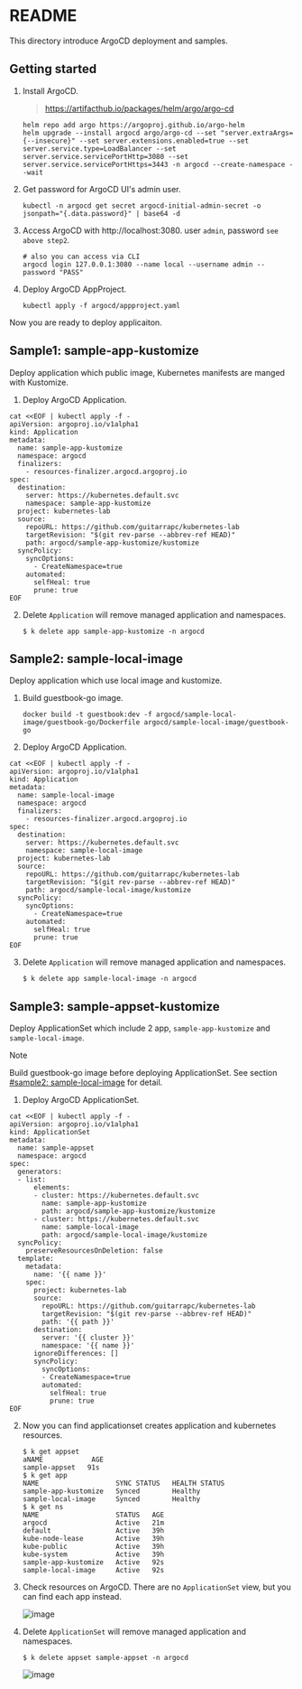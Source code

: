 # README

This directory introduce ArgoCD deployment and samples.

## Getting started

1. Install ArgoCD.

    > https://artifacthub.io/packages/helm/argo/argo-cd

    ```shell
    helm repo add argo https://argoproj.github.io/argo-helm
    helm upgrade --install argocd argo/argo-cd --set "server.extraArgs={--insecure}" --set server.extensions.enabled=true --set server.service.type=LoadBalancer --set server.service.servicePortHttp=3080 --set server.service.servicePortHttps=3443 -n argocd --create-namespace --wait
    ```

2. Get password for ArgoCD UI's admin user.

    ```shell
    kubectl -n argocd get secret argocd-initial-admin-secret -o jsonpath="{.data.password}" | base64 -d
    ```

3. Access ArgoCD with http://localhost:3080. user `admin`, password `see above step2`.

    ```shell
    # also you can access via CLI
    argocd login 127.0.0.1:3080 --name local --username admin --password "PASS"
    ```

4. Deploy ArgoCD AppProject.

    ```shell
    kubectl apply -f argocd/appproject.yaml
    ```

Now you are ready to deploy applicaiton.

## Sample1: sample-app-kustomize

Deploy application which public image, Kubernetes manifests are manged with Kustomize.

1. Deploy ArgoCD Application.

```shell
cat <<EOF | kubectl apply -f -
apiVersion: argoproj.io/v1alpha1
kind: Application
metadata:
  name: sample-app-kustomize
  namespace: argocd
  finalizers:
    - resources-finalizer.argocd.argoproj.io
spec:
  destination:
    server: https://kubernetes.default.svc
    namespace: sample-app-kustomize
  project: kubernetes-lab
  source:
    repoURL: https://github.com/guitarrapc/kubernetes-lab
    targetRevision: "$(git rev-parse --abbrev-ref HEAD)"
    path: argocd/sample-app-kustomize/kustomize
  syncPolicy:
    syncOptions:
      - CreateNamespace=true
    automated:
      selfHeal: true
      prune: true
EOF
```

2. Delete `Application` will remove managed application and namespaces.

    ```shell
    $ k delete app sample-app-kustomize -n argocd
    ```

## Sample2: sample-local-image

Deploy application which use local image and kustomize.

1. Build guestbook-go image.

    ```shellell
    docker build -t guestbook:dev -f argocd/sample-local-image/guestbook-go/Dockerfile argocd/sample-local-image/guestbook-go
    ```

2. Deploy ArgoCD Application.

```shell
cat <<EOF | kubectl apply -f -
apiVersion: argoproj.io/v1alpha1
kind: Application
metadata:
  name: sample-local-image
  namespace: argocd
  finalizers:
    - resources-finalizer.argocd.argoproj.io
spec:
  destination:
    server: https://kubernetes.default.svc
    namespace: sample-local-image
  project: kubernetes-lab
  source:
    repoURL: https://github.com/guitarrapc/kubernetes-lab
    targetRevision: "$(git rev-parse --abbrev-ref HEAD)"
    path: argocd/sample-local-image/kustomize
  syncPolicy:
    syncOptions:
      - CreateNamespace=true
    automated:
      selfHeal: true
      prune: true
EOF
```

3. Delete `Application` will remove managed application and namespaces.

    ```shell
    $ k delete app sample-local-image -n argocd
    ```

## Sample3: sample-appset-kustomize

Deploy ApplicationSet which include 2 app, `sample-app-kustomize` and `sample-local-image`.

> [!NOTE]
> Build guestbook-go image before deploying ApplicationSet. See section [#sample2: sample-local-image](#sample2-sample-local-image) for detail.

1. Deploy ArgoCD ApplicationSet.

```shell
cat <<EOF | kubectl apply -f -
apiVersion: argoproj.io/v1alpha1
kind: ApplicationSet
metadata:
  name: sample-appset
  namespace: argocd
spec:
  generators:
  - list:
      elements:
      - cluster: https://kubernetes.default.svc
        name: sample-app-kustomize
        path: argocd/sample-app-kustomize/kustomize
      - cluster: https://kubernetes.default.svc
        name: sample-local-image
        path: argocd/sample-local-image/kustomize
  syncPolicy:
    preserveResourcesOnDeletion: false
  template:
    metadata:
      name: '{{ name }}'
    spec:
      project: kubernetes-lab
      source:
        repoURL: https://github.com/guitarrapc/kubernetes-lab
        targetRevision: "$(git rev-parse --abbrev-ref HEAD)"
        path: '{{ path }}'
      destination:
        server: '{{ cluster }}'
        namespace: '{{ name }}'
      ignoreDifferences: []
      syncPolicy:
        syncOptions:
        - CreateNamespace=true
        automated:
          selfHeal: true
          prune: true
EOF
```

2. Now you can find applicationset creates application and kubernetes resources.

    ```shell
    $ k get appset
    aNAME            AGE
    sample-appset   91s
    $ k get app
    NAME                   SYNC STATUS   HEALTH STATUS
    sample-app-kustomize   Synced        Healthy
    sample-local-image     Synced        Healthy
    $ k get ns
    NAME                   STATUS   AGE
    argocd                 Active   21m
    default                Active   39h
    kube-node-lease        Active   39h
    kube-public            Active   39h
    kube-system            Active   39h
    sample-app-kustomize   Active   92s
    sample-local-image     Active   92s
    ```

3. Check resources on ArgoCD. There are no `ApplicationSet` view, but you can find each app instead.

    ![image](https://github.com/guitarrapc/kubernetes-lab/assets/3856350/1e47e989-4ca4-4499-bee2-ea27816f265b)



4. Delete `ApplicationSet` will remove managed application and namespaces.

    ```shell
    $ k delete appset sample-appset -n argocd
    ```

    ![image](https://github.com/guitarrapc/kubernetes-lab/assets/3856350/3094cbe8-c56d-49b3-97e8-c22795ee1ce7)
